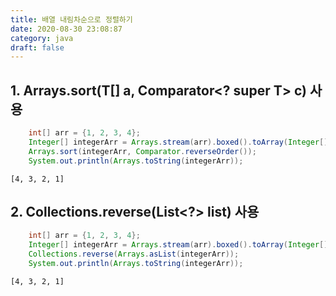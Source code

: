 ```yaml
---
title: 배열 내림차순으로 정렬하기
date: 2020-08-30 23:08:87
category: java
draft: false
---
```


## 1. Arrays.sort(T[] a, Comparator<? super T> c) 사용

```java
    int[] arr = {1, 2, 3, 4};
    Integer[] integerArr = Arrays.stream(arr).boxed().toArray(Integer[]::new);
    Arrays.sort(integerArr, Comparator.reverseOrder());
    System.out.println(Arrays.toString(integerArr));
```

```
[4, 3, 2, 1]
```


##  2. Collections.reverse(List<?> list) 사용

```java
    int[] arr = {1, 2, 3, 4};
    Integer[] integerArr = Arrays.stream(arr).boxed().toArray(Integer[]::new);
    Collections.reverse(Arrays.asList(integerArr));
    System.out.println(Arrays.toString(integerArr));
```

```
[4, 3, 2, 1]
```

